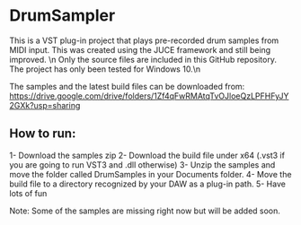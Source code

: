 # DrumSampler

This is a VST plug-in project that plays pre-recorded drum samples from MIDI input. This was created using the JUCE framework and still being improved. \n
Only the source files are included in this GitHub repository. The project has only been tested for Windows 10.\n

The samples and the latest build files can be downloaded from:
https://drive.google.com/drive/folders/1Zf4qFwRMAtqTvOJloeQzLPFHFyJY2GXk?usp=sharing

## How to run:
1- Download the samples zip
2- Download the build file under x64 (.vst3 if you are going to run VST3 and .dll otherwise)
3- Unzip the samples and move the folder called DrumSamples in your Documents folder.
4- Move the build file to a directory recognized by your DAW as a plug-in path.
5- Have lots of fun

Note: Some of the samples are missing right now but will be added soon.

